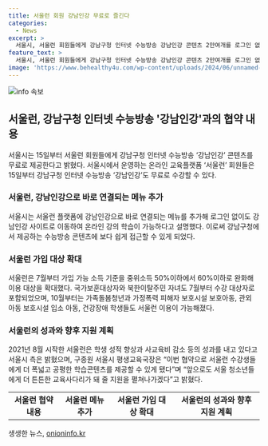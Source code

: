 ```yaml
---
title: 서울런 회원 강남인강 무료로 즐긴다
categories:
  - News
excerpt: >
  서울시, 서울런 회원들에게 강남구청 인터넷 수능방송 강남인강 콘텐츠 2만여개를 로그인 없이 무료로 제공한다. 서울시는 이번 협약으로 학생들에게 더 폭넓고 공평한 학습콘텐츠를 제공할 수 있게 됐다고 설명했다. 서울런은 가입 가능 소득 기준을 완화하고, 보훈대상자와 북한이탈주민 자녀를 포함한 다양한 대상자를 수강 대상으로 포함했다. 추가적으로 가족돌봄청년, 가정폭력 피해자 보호시설 보호아동, 건강장애 학생들도 서울런 이용이 가능해진다. 
feature_text: >
  서울시, 서울런 회원들에게 강남구청 인터넷 수능방송 강남인강 콘텐츠 2만여개를 로그인 없이 무료로 제공한다. 서울시는 이번 협약으로 학생들에게 더 폭넓고 공평한 학습콘텐츠를 제공할 수 있게 됐다고 설명했다. 서울런은 가입 가능 소득 기준을 완화하고, 보훈대상자와 북한이탈주민 자녀를 포함한 다양한 대상자를 수강 대상으로 포함했다. 추가적으로 가족돌봄청년, 가정폭력 피해자 보호시설 보호아동, 건강장애 학생들도 서울런 이용이 가능해진다. 
image: 'https://www.behealthy4u.com/wp-content/uploads/2024/06/unnamed-file.png'
---
```


<p><img src="https://www.behealthy4u.com/wp-content/uploads/2024/06/unnamed-file.png" alt="info 속보" /></p>

<h2 data-ke-size="size26">서울런, 강남구청 인터넷 수능방송 '강남인강'과의 협약 내용</h2>

<p data-ke-size="size16">서울시는 15일부터 서울런 회원들에게 강남구청 인터넷 수능방송 ‘강남인강’ 콘텐츠를 무료로 제공한다고 밝혔다. 서울시에서 운영하는 온라인 교육플랫폼 ‘서울런’ 회원들은 15일부터 강남구청 인터넷 수능방송 ‘강남인강’도 무료로 수강할 수 있다.</p>

<h3 data-ke-size="size23">서울런, 강남인강으로 바로 연결되는 메뉴 추가</h3>

<p data-ke-size="size16">서울시는 서울런 플랫폼에 강남인강으로 바로 연결되는 메뉴를 추가해 로그인 없이도 강남인강 사이트로 이동하여 온라인 강의 학습이 가능하다고 설명했다. 이로써 강남구청에서 제공하는 수능방송 콘텐츠에 보다 쉽게 접근할 수 있게 되었다.</p>

<h3 data-ke-size="size23">서울런 가입 대상 확대</h3>

<p data-ke-size="size16">서울런은 7월부터 가입 가능 소득 기준을 중위소득 50%이하에서 60%이하로 완화해 이용 대상을 확대했다. 국가보훈대상자와 북한이탈주민 자녀도 7월부터 수강 대상자로 포함되었으며, 10월부터는 가족돌봄청년과 가정폭력 피해자 보호시설 보호아동, 관외 아동 보호시설 입소 아동, 건강장애 학생들도 서울런 이용이 가능해졌다.</p>

<h3 data-ke-size="size23">서울런의 성과와 향후 지원 계획</h3>

<p data-ke-size="size16">2021년 8월 시작한 서울런은 학생 성적 향상과 사교육비 감소 등의 성과를 내고 있다고 서울시 측은 밝혔으며, 구종원 서울시 평생교육국장은 “이번 협약으로 서울런 수강생들에게 더 폭넓고 공평한 학습콘텐츠를 제공할 수 있게 됐다”며 “앞으로도 서울 청소년들에게 더 튼튼한 교육사다리가 돼 줄 지원을 펼쳐나가겠다”고 밝혔다.</p>

<table>
    <tbody>
        <tr>
            <td style="text-align: center; height: 17px;"><b>서울런 협약 내용</b></td>
            <td style="text-align: center; height: 17px;"><b>서울런 메뉴 추가</b></td>
            <td style="text-align: center; height: 17px;"><b>서울런 가입 대상 확대</b></td>
            <td style="text-align: center; height: 17px;"><b>서울런의 성과와 향후 지원 계획</b></td>
        </tr>
    </tbody>
</table>
생생한 뉴스, <a href="https://onioninfo.kr" rel="dofollow">onioninfo.kr</a>


